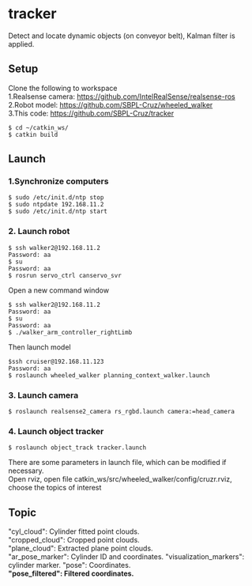 # tracker
Detect and locate dynamic objects (on conveyor belt), Kalman filter is applied.


## Setup
Clone the following to workspace  
1.Realsense camera: https://github.com/IntelRealSense/realsense-ros  
2.Robot model: https://github.com/SBPL-Cruz/wheeled_walker  
3.This code: https://github.com/SBPL-Cruz/tracker  
```
$ cd ~/catkin_ws/
$ catkin build
```
## Launch

### 1.Synchronize computers  
```
$ sudo /etc/init.d/ntp stop
$ sudo ntpdate 192.168.11.2
$ sudo /etc/init.d/ntp start
```
### 2. Launch robot  
```
$ ssh walker2@192.168.11.2 
Password: aa
$ su 
Password: aa
$ rosrun servo_ctrl canservo_svr
```
Open a new command window  
```
$ ssh walker2@192.168.11.2 
Password: aa
$ su 
Password: aa
$ ./walker_arm_controller_rightLimb
```
Then launch model  
```
$ssh cruiser@192.168.11.123
Password: aa
$ roslaunch wheeled_walker planning_context_walker.launch 
```
### 3. Launch camera
```
$ roslaunch realsense2_camera rs_rgbd.launch camera:=head_camera

```
### 4. Launch object tracker
```
$ roslaunch object_track tracker.launch
```
There are some parameters in launch file, which can be modified if necessary.  
Open rviz, open file catkin_ws/src/wheeled_walker/config/cruzr.rviz, choose the topics of interest

## Topic
"cyl_cloud": Cylinder fitted point clouds.  
"cropped_cloud": Cropped point clouds.  
"plane_cloud": Extracted plane point clouds.  
"ar_pose_marker": Cylinder ID and coordinates. 
"visualization_markers": cylinder marker.
"pose": Coordinates.  
**"pose_filtered": Filtered coordinates.**

